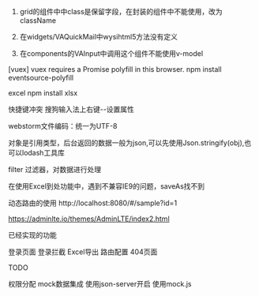 1. grid的组件中中class是保留字段，在封装的组件中不能使用，改为className

2. 在widgets/VAQuickMail中wysihtml5方法没有定义

3. 在components的VAInput中调用这个组件不能使用v-model

[vuex] vuex requires a Promise polyfill in this browser.
npm install eventsource-polyfill

excel
npm install xlsx

快捷键冲突
搜狗输入法上右键--设置属性

webstorm文件编码：统一为UTF-8

对象是引用类型，后台返回的数据一般为json,可以先使用Json.stringify(obj),也可以lodash工具库

filter 过滤器，对数据进行处理

在使用Excel到处功能中，遇到不兼容IE9的问题，saveAs找不到

动态路由的使用
http://localhost:8080/#/sample?id=1

https://adminlte.io/themes/AdminLTE/index2.html

已经实现的功能

登录页面
登录拦截
Excel导出
路由配置
404页面

TODO

权限分配
mock数据集成
使用json-server开启
使用mock.js
